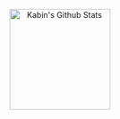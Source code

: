 <p align="center">
<a href="https://github.com/kabinspace">
  <img fetchpriority="high" src="https://github-readme-stats-git-masterrstaa-rickstaa.vercel.app/api?username=kabinspace&show_icons=true&count_private=true&include_all_commits=true&rank_icon=percentile&role=owner,collaborator&bg_color=0d1117&text_color=8a939d&icon_color=55a1f7&title_color=c9d1d9&border_color=262c32#gh-dark-mode-only" alt="Kabin's Github Stats" height="180rem" />
  </a>
</p>
